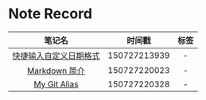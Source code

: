 # Note Record

|笔记名|时间戳|标签|
|:--:|:--:|:--:|
|[快捷输入自定义日期格式](pinyin_quick_input.md)|150727213939|-|
|[Markdown 简介](markdown_short_intro.md)|150727220023|-|
|[My Git Alias](my_git_alias.md)|150727220328|-|